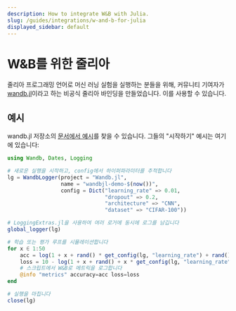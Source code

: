 ```yaml
---
description: How to integrate W&B with Julia.
slug: /guides/integrations/w-and-b-for-julia
displayed_sidebar: default
---
```


# W&B를 위한 줄리아

줄리아 프로그래밍 언어로 머신 러닝 실험을 실행하는 분들을 위해, 커뮤니티 기여자가 [wandb.jl](https://github.com/avik-pal/Wandb.jl)이라고 하는 비공식 줄리아 바인딩을 만들었습니다. 이를 사용할 수 있습니다.

## 예시

wandb.jl 저장소의 [문서에서 예시](https://github.com/avik-pal/Wandb.jl/tree/main/docs/src/examples)를 찾을 수 있습니다. 그들의 "시작하기" 예시는 여기에 있습니다:

```julia
using Wandb, Dates, Logging

# 새로운 실행을 시작하고, config에서 하이퍼파라미터를 추적합니다
lg = WandbLogger(project = "Wandb.jl",
                 name = "wandbjl-demo-$(now())",
                 config = Dict("learning_rate" => 0.01,
                               "dropout" => 0.2,
                               "architecture" => "CNN",
                               "dataset" => "CIFAR-100"))

# LoggingExtras.jl을 사용하여 여러 로거에 동시에 로그를 남깁니다
global_logger(lg)

# 학습 또는 평가 루프를 시뮬레이션합니다
for x ∈ 1:50
    acc = log(1 + x + rand() * get_config(lg, "learning_rate") + rand() + get_config(lg, "dropout"))
    loss = 10 - log(1 + x + rand() + x * get_config(lg, "learning_rate") + rand() + get_config(lg, "dropout"))
    # 스크립트에서 W&B로 메트릭을 로그합니다
    @info "metrics" accuracy=acc loss=loss
end

# 실행을 마칩니다
close(lg)
```